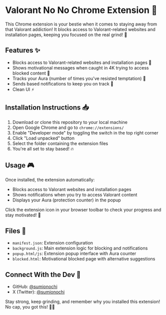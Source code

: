 # Valorant No No Chrome Extension 🚫

This Chrome extension is your bestie when it comes to staying away from that Valorant addiction! It blocks access to Valorant-related websites and installation pages, keeping you focused on the real grind! 💪

## Features ✨

- Blocks access to Valorant-related websites and installation pages 🛑
- Shows motivational messages when caught in 4K trying to access blocked content 😤
- Tracks your Aura (number of times you've resisted temptation) 💯
- Sends based notifications to keep you on track 📢
- Clean UI ⚡

## Installation Instructions 📥

1. Download or clone this repository to your local machine
2. Open Google Chrome and go to `chrome://extensions/`
3. Enable "Developer mode" by toggling the switch in the top right corner
4. Click "Load unpacked" button
5. Select the folder containing the extension files
6. You're all set to stay based! 🔥

## Usage 🎮

Once installed, the extension automatically:
- Blocks access to Valorant websites and installation pages
- Shows notifications when you try to access Valorant content
- Displays your Aura (protection counter) in the popup

Click the extension icon in your browser toolbar to check your progress and stay motivated! 💫

## Files 📁

- `manifest.json`: Extension configuration
- `background.js`: Main extension logic for blocking and notifications
- `popup.html/js`: Extension popup interface with Aura counter
- `blocked.html`: Motivational blocked page with alternative suggestions

## Connect With the Dev 🌟

- GitHub: [@sumionochi](https://github.com/sumionochi)
- X (Twitter): [@sumionochi](https://x.com/sumionochi)

Stay strong, keep grinding, and remember why you installed this extension! No cap, you got this! 💯✨